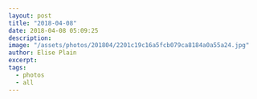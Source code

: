 ```yaml
---
layout: post
title: "2018-04-08"
date: 2018-04-08 05:09:25
description: 
image: "/assets/photos/201804/2201c19c16a5fcb079ca8184a0a55a24.jpg"
author: Elise Plain
excerpt: 
tags: 
  - photos
  - all
---
```



<p></p>
